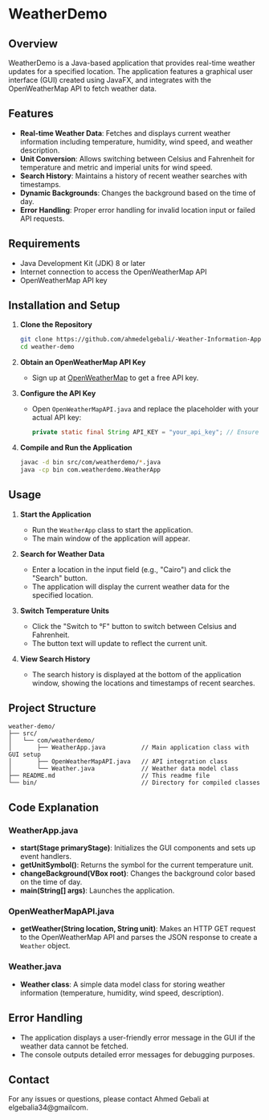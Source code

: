 # WeatherDemo

## Overview
WeatherDemo is a Java-based application that provides real-time weather updates for a specified location. The application features a graphical user interface (GUI) created using JavaFX, and integrates with the OpenWeatherMap API to fetch weather data.

## Features
- **Real-time Weather Data**: Fetches and displays current weather information including temperature, humidity, wind speed, and weather description.
- **Unit Conversion**: Allows switching between Celsius and Fahrenheit for temperature and metric and imperial units for wind speed.
- **Search History**: Maintains a history of recent weather searches with timestamps.
- **Dynamic Backgrounds**: Changes the background based on the time of day.
- **Error Handling**: Proper error handling for invalid location input or failed API requests.

## Requirements
- Java Development Kit (JDK) 8 or later
- Internet connection to access the OpenWeatherMap API
- OpenWeatherMap API key

## Installation and Setup
1. **Clone the Repository**
   ```sh
   git clone https://github.com/ahmedelgebali/-Weather-Information-App-.git
   cd weather-demo
   ```

2. **Obtain an OpenWeatherMap API Key**
    - Sign up at [OpenWeatherMap](https://openweathermap.org/) to get a free API key.

3. **Configure the API Key**
    - Open `OpenWeatherMapAPI.java` and replace the placeholder with your actual API key:
      ```java
      private static final String API_KEY = "your_api_key"; // Ensure this is correct
      ```

4. **Compile and Run the Application**
   ```sh
   javac -d bin src/com/weatherdemo/*.java
   java -cp bin com.weatherdemo.WeatherApp
   ```

## Usage
1. **Start the Application**
    - Run the `WeatherApp` class to start the application.
    - The main window of the application will appear.

2. **Search for Weather Data**
    - Enter a location in the input field (e.g., "Cairo") and click the "Search" button.
    - The application will display the current weather data for the specified location.

3. **Switch Temperature Units**
    - Click the "Switch to °F" button to switch between Celsius and Fahrenheit.
    - The button text will update to reflect the current unit.

4. **View Search History**
    - The search history is displayed at the bottom of the application window, showing the locations and timestamps of recent searches.

## Project Structure
```
weather-demo/
├── src/
│   └── com/weatherdemo/
│       ├── WeatherApp.java          // Main application class with GUI setup
│       ├── OpenWeatherMapAPI.java   // API integration class
│       └── Weather.java             // Weather data model class
├── README.md                        // This readme file
└── bin/                             // Directory for compiled classes
```

## Code Explanation
### WeatherApp.java
- **start(Stage primaryStage)**: Initializes the GUI components and sets up event handlers.
- **getUnitSymbol()**: Returns the symbol for the current temperature unit.
- **changeBackground(VBox root)**: Changes the background color based on the time of day.
- **main(String[] args)**: Launches the application.

### OpenWeatherMapAPI.java
- **getWeather(String location, String unit)**: Makes an HTTP GET request to the OpenWeatherMap API and parses the JSON response to create a `Weather` object.

### Weather.java
- **Weather class**: A simple data model class for storing weather information (temperature, humidity, wind speed, description).

## Error Handling
- The application displays a user-friendly error message in the GUI if the weather data cannot be fetched.
- The console outputs detailed error messages for debugging purposes.

## Contact
For any issues or questions, please contact Ahmed Gebali at elgebalia34@gmailcom.
